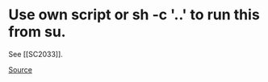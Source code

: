 # Use own script or sh -c '..' to run this from su.

See [[SC2033]].

[Source](https://github.com/koalaman/shellcheck/wiki/SC2032)

